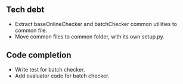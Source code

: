 ## Tech debt
- Extract baseOnlineChecker and batchChecker common utilities to common file.
- Move common files to common folder, with its own setup.py.

## Code completion
- Write test for batch checker.
- Add evaluator code for batch checker.

